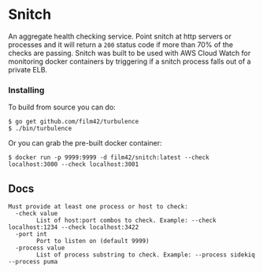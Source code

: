 Snitch
======

An aggregate health checking service. Point snitch at http servers or processes and it will return a `200` status code
if more than 70% of the checks are passing. Snitch was built to be used with AWS Cloud Watch for monitoring docker
containers by triggering if a snitch process falls out of a private ELB.

### Installing

To build from source you can do:

```
$ go get github.com/film42/turbulence
$ ./bin/turbulence
```

Or you can grab the pre-built docker container:

```
$ docker run -p 9999:9999 -d film42/snitch:latest --check localhost:3000 --check localhost:3001
```

## Docs

```
Must provide at least one process or host to check:
  -check value
        List of host:port combos to check. Example: --check localhost:1234 --check localhost:3422
  -port int
        Port to listen on (default 9999)
  -process value
        List of process substring to check. Example: --process sidekiq --process puma
```
